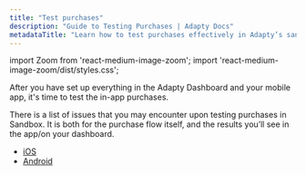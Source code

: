 ```yaml
---
title: "Test purchases"
description: "Guide to Testing Purchases | Adapty Docs"
metadataTitle: "Learn how to test purchases effectively in Adapty’s sandbox environment."
---
```


import Zoom from 'react-medium-image-zoom';
import 'react-medium-image-zoom/dist/styles.css';

After you have set up everything in the Adapty Dashboard and your mobile app, it's time to test the in-app purchases.

There is a list of issues that you may encounter upon testing purchases in Sandbox. It is both for the purchase flow itself, and the results you’ll see in the app/on your dashboard. 

- [iOS](testing-purchases-ios)
- [Android](testing-on-android)